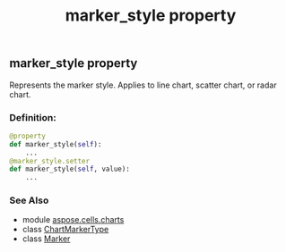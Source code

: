 ﻿---
title: marker_style property
second_title: Aspose.Cells for Python via .NET API References
description: 
type: docs
weight: 110
url: /aspose.cells.charts/marker/marker_style/
is_root: false
---

## marker_style property


Represents the marker style. Applies to line chart, scatter chart, or radar chart.
### Definition:
```python
@property
def marker_style(self):
    ...
@marker_style.setter
def marker_style(self, value):
    ...
```

### See Also
* module [aspose.cells.charts](../../)
* class [ChartMarkerType](/cells/python-net/aspose.cells.charts/chartmarkertype)
* class [Marker](/cells/python-net/aspose.cells.charts/marker)
